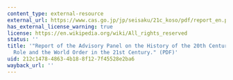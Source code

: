 ```yaml
---
content_type: external-resource
external_url: https://www.cas.go.jp/jp/seisaku/21c_koso/pdf/report_en.pdf
has_external_license_warning: true
license: https://en.wikipedia.org/wiki/All_rights_reserved
status: ''
title: '"Report of the Advisory Panel on the History of the 20th Century and on Japan''s
  Role and the World Order in the 21st Century." (PDF)'
uid: 212c1478-4863-4b18-8f12-7f45528e2ba6
wayback_url: ''
---
```


